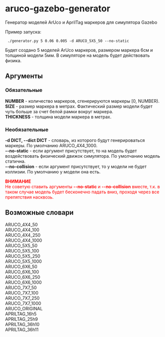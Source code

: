 # aruco-gazebo-generator
Генератор моделей ArUco и AprilTag маркеров для симулятора Gazebo

Пример запуска:
```
 ./generator.py 5 0.06 0.005 -d ARUCO_5X5_50 --no-static

```
Будет создано 5 моделей ArUco маркеров, размером маркера 6см и толщиной модели 5мм. В симуляторе на модель будет действовать физика.

## Аргументы
### Обязательные  
**NUMBER** - количество маркеров, сгенерируются маркеры [0, NUMBER).  
**SIZE** - размер маркера в метрах. Фактический размер модели будет чуть больше за счет белой рамки вокруг маркера.  
**THICKNESS** - толщина модели маркера в метрах.

### Необязательные
**-d DICT, --dict DICT** - словарь, из которого будут генерироваться маркеры. По умолчанию ARUCO_4X4_1000.  
**--no-static** - если аргумент присутствует, то на модель будет воздействовать физический движок симулятора. По умолчанию модель статична.  
**--no-collision** - если аргумент присутствует, то у модели не будет коллизии. По умолчанию у модели она есть.

<span style="color:red">**ВНИМАНИЕ**  
Не советую ставить аргументы **--no-static** и **--no-collision** вместе, т.к. в таком случае модель будет бесконечно падать вниз, проходя через все препятствия насквозь.
</span>

## Возможные словари
ARUCO_4X4_50  
ARUCO_4X4_100  
ARUCO_4X4_250  
ARUCO_4X4_1000  
ARUCO_5X5_50  
ARUCO_5X5_100  
ARUCO_5X5_250  
ARUCO_5X5_1000  
ARUCO_6X6_50  
ARUCO_6X6_100  
ARUCO_6X6_250  
ARUCO_6X6_1000  
ARUCO_7X7_50  
ARUCO_7X7_100  
ARUCO_7X7_250  
ARUCO_7X7_1000  
ARUCO_ORIGINAL  
APRILTAG_16h5  
APRILTAG_25h9  
APRILTAG_36h10  
APRILTAG_36h11
